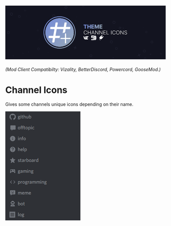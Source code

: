 ![banner](./assets/banner.png)
###### (Mod Client Compatibilty: Vizality, BetterDiscord, Powercord, GooseMod.)

# Channel Icons
Gives some channels unique icons depending on their name.

![screenshot](./screenshots/1.png)